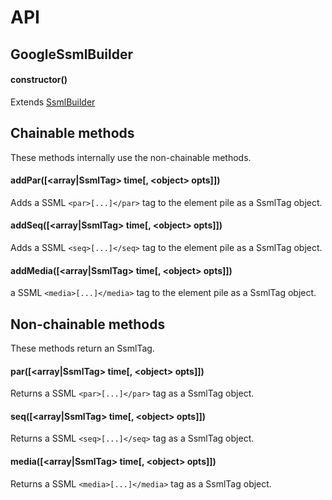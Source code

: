 # API
## GoogleSsmlBuilder
#### constructor()
Extends [SsmlBuilder](SsmlBuilder.md)

## Chainable methods
These methods internally use the non-chainable methods.
#### addPar([\<array|SsmlTag> time[, \<object> opts]])
Adds a SSML `<par>[...]</par>` tag to the element pile as a SsmlTag object.

#### addSeq([\<array|SsmlTag> time[, \<object> opts]])
Adds a SSML `<seq>[...]</seq>` tag to the element pile as a SsmlTag object.

#### addMedia([\<array|SsmlTag> time[, \<object> opts]])
a SSML `<media>[...]</media>` tag to the element pile as a SsmlTag object.

## Non-chainable methods
These methods return an SsmlTag.

#### par([\<array|SsmlTag> time[, \<object> opts]])
Returns a SSML `<par>[...]</par>` tag as a SsmlTag object.

#### seq([\<array|SsmlTag> time[, \<object> opts]])
Returns a SSML `<seq>[...]</seq>` tag as a SsmlTag object.

#### media([\<array|SsmlTag> time[, \<object> opts]])
Returns a SSML `<media>[...]</media>` tag as a SsmlTag object.
